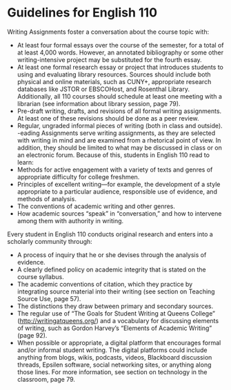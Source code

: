 # Guidelines for English 110 

Writing Assignments foster a conversation about the course topic with:

- At least four formal essays over the course of the semester, for a total of at least 4,000 words. However, an annotated bibliography or some other writing-intensive project may be substituted for the fourth essay.
- At least one formal research essay or project that introduces students to using and evaluating library resources. Sources should include both physical and online materials, such as CUNY+, appropriate research databases like JSTOR or EBSCOHost, and Rosenthal Library. Additionally, all 110 courses should schedule at least one meeting with a librarian (see information about library session, page 79).
- Pre-draft writing, drafts, and revisions of all formal writing assignments. At least one of these revisions should be done as a peer review.
- Regular, ungraded informal pieces of writing (both in class and outside). 
-eading Assignments serve writing assignments, as they are selected with writing in mind and are examined from a rhetorical point of view. In addition, they should be limited to what may be discussed in class or on an electronic forum. Because of this, students in English 110 read to learn:
- Methods for active engagement with a variety of texts and genres of appropriate difficulty for college freshmen.
- Principles of excellent writing—for example, the development of a style appropriate to a particular audience, responsible use of evidence, and methods of analysis.
- The conventions of academic writing and other genres.
- How academic sources “speak” in “conversation,” and how to intervene among them with authority in writing.

Every student in English 110 conducts original research and enters into a scholarly community through:

- A process of inquiry that he or she devises through the analysis of evidence.
- A clearly defined policy on academic integrity that is stated on the course syllabus.
- The academic conventions of citation, which they practice by integrating source material into their writing (see section on Teaching Source Use, page 57).
- The distinctions they draw between primary and secondary sources.
- The regular use of “The Goals for Student Writing at Queens College” (http://writingatqueens.org/) and a vocabulary for discussing elements of writing, such as Gordon Harvey’s “Elements of Academic Writing” (page 92).
- When possible or appropriate, a digital platform that encourages formal and/or informal student writing. The digital platforms could include anything from blogs, wikis, podcasts, videos, Blackboard discussion threads, Epsilen software, social networking sites, or anything along those lines. For more information, see section on technology in the classroom, page 79.
